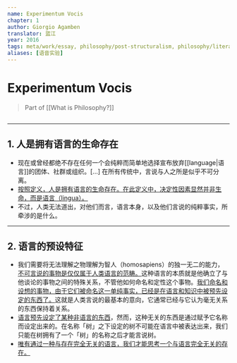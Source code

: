```yaml
---
name: Experimentum Vocis
chapter: 1
author: Giorgio Agamben 
translator: 蓝江
year: 2016
tags: meta/work/essay, philosophy/post-structuralism, philosophy/literary-theory, philosophy/language
aliases: [语音实验]
---
```


# Experimentum Vocis
> Part of [[What is Philosophy?]]


```toc
```

---

## 1. 人是拥有语言的生命存在

- 现在或曾经都绝不存在任何一个会纯粹而简单地选择宣布放弃[[language|语言]]的团体、社群或组织。[...] 在所有传统中，言说与人之所是似乎不可分离。
- <u>按照定义，人是拥有语言的生命存在。在此定义中，决定性因素显然并非生命，而是语言（lingua）。</u>
- 不过，人类无法道出，对他们而言，语言本身，以及他们言说的纯粹事实，所牵涉的是什么。

---

## 2. 语言的预设特征

- 我们需要将无法理解之物理解为智人（homosapiens）的独一无二的能力，<u>不可言说的事物是仅仅属于人类语言的范畴。</u>这种语言的本质就是他确立了与他谈论的事物之间的特殊关系，不管他如何命名和定性这个事物。<u>我们命名和设想的事物，由于它们被命名这一单纯事实，已经是在语言和知识中被预先设定的东西了。</u>这就是人类言说的最基本的意向，它通常已经与它认为毫无关系的东西保持着关系。
- <u>语言预先设定了某种非语言的东西</u>，然而，这种无关的东西是通过赋予它名称而设定出来的。在名称「树」之下设定的树不可能在语言中被表达出来，我们只能在树拥有了一个「树」的名称之后才能言说树。
- <u>唯有通过一种与存在完全无关的语言，我们才能思考一个与语言完全无关的存在。</u>
